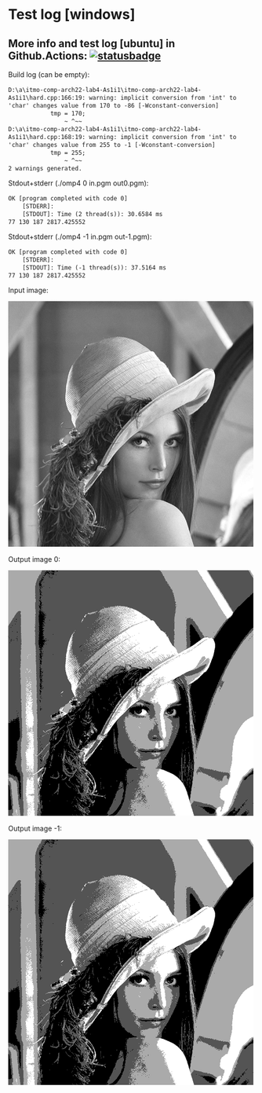 # Test log [windows]

## More info and test log [ubuntu] in Github.Actions: [![statusbadge](../../actions/workflows/buildtest.yaml/badge.svg?branch=main&event=pull_request)](../../actions/workflows/buildtest.yaml)

Build log (can be empty):
```
D:\a\itmo-comp-arch22-lab4-As1i1\itmo-comp-arch22-lab4-As1i1\hard.cpp:166:19: warning: implicit conversion from 'int' to 'char' changes value from 170 to -86 [-Wconstant-conversion]
            tmp = 170;
                ~ ^~~
D:\a\itmo-comp-arch22-lab4-As1i1\itmo-comp-arch22-lab4-As1i1\hard.cpp:168:19: warning: implicit conversion from 'int' to 'char' changes value from 255 to -1 [-Wconstant-conversion]
            tmp = 255;
                ~ ^~~
2 warnings generated.

```

Stdout+stderr (./omp4 0 in.pgm out0.pgm):
```
OK [program completed with code 0]
    [STDERR]:  
    [STDOUT]: Time (2 thread(s)): 30.6584 ms
77 130 187 2817.425552

```
     
Stdout+stderr (./omp4 -1 in.pgm out-1.pgm):
```
OK [program completed with code 0]
    [STDERR]:  
    [STDOUT]: Time (-1 thread(s)): 37.5164 ms
77 130 187 2817.425552

```

Input image:

![Input image](test_data/in.png?sanitize=true&raw=true)

Output image 0:

![Output image 0](test_data/out0.pgm.png?sanitize=true&raw=true)

Output image -1:

![Output image -1](test_data/out-1.pgm.png?sanitize=true&raw=true)